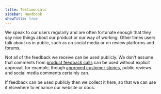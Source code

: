 ```yaml
---
title: Testimonials
sidebar: Handbook
showTitle: true
---
```


We speak to our users regularly and are often fortunate enough that they say nice things about our product or our way of working. Other times users talk about us in public, such as on social media or on review platforms and forums. 

Not all of the feedback we receive can be used publicly. We don't assume that comments from [product feedback calls](https://posthog.com/handbook/product/user-feedback) can be used without explicit approval, for example, though [approved customer stories](https://posthog.com/customers), public reviews and social media comments certainly can. 

If feedback can be used publicly then we collect it here, so that we can use it elsewhere to enhance our website or docs. 

<TestimonialsTable />